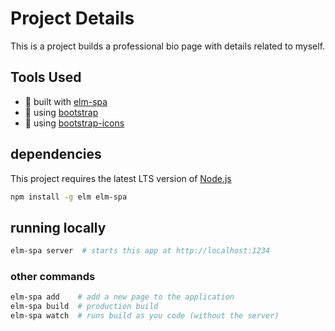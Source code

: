# Project Details
This is a project builds a professional bio page with details related to myself.

## Tools Used
* 🌳  built with [elm-spa](https://elm-spa.dev)
* 🌱  using [bootstrap](https://getbootstrap.com/)
* 🌱  using [bootstrap-icons](https://icons.getbootstrap.com/)

## dependencies

This project requires the latest LTS version of [Node.js](https://nodejs.org/)

```bash
npm install -g elm elm-spa
```

## running locally

```bash
elm-spa server  # starts this app at http://localhost:1234
```

### other commands

```bash
elm-spa add    # add a new page to the application
elm-spa build  # production build
elm-spa watch  # runs build as you code (without the server)
```
